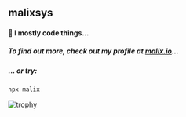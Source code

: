 ## malixsys

#### 🤔 I mostly code things...

##### To find out more, check out my profile at [malix.io](https://malix.io)...

##### ... or try:

```bash
npx malix
```

<!--
**malixsys/malixsys** is a ✨ _special_ ✨ repository because its `README.md` (this file) appears on your GitHub profile.

Here are some ideas to get you started:

- 🔭 I’m currently working on ...
- 🌱 I’m currently learning ...
- 👯 I’m looking to collaborate on ...
- 🤔 I’m looking for help with ...
- 💬 Ask me about ...
- 📫 How to reach me: ...
- 😄 Pronouns: ...
- ⚡ Fun fact: ...
-->

[![trophy](https://github-profile-trophy.vercel.app/?username=malixsys&row=1&column=4)](https://github.com/ryo-ma/github-profile-trophy)

